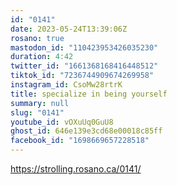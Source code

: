 ```yaml
---
id: "0141"
date: 2023-05-24T13:39:06Z
rosano: true
mastodon_id: "110423953426035230"
duration: 4:42
twitter_id: "1661368168416448512"
tiktok_id: "7236744909674269958"
instagram_id: CsoMw28rtrK
title: specialize in being yourself
summary: null
slug: "0141"
youtube_id: vOXuUq0GuU8
ghost_id: 646e139e3cd68e00018c85ff
facebook_id: "1698669657228518"
---
```

https://strolling.rosano.ca/0141/
